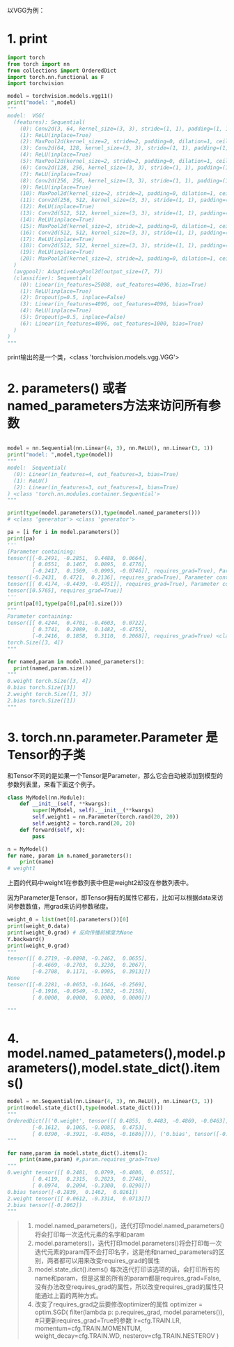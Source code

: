 以VGG为例：
# 1. print
```py
import torch
from torch import nn
from collections import OrderedDict
import torch.nn.functional as F 
import torchvision

model = torchvision.models.vgg11()
print("model: ",model)
"""
model:  VGG(
  (features): Sequential(
    (0): Conv2d(3, 64, kernel_size=(3, 3), stride=(1, 1), padding=(1, 1))
    (1): ReLU(inplace=True)
    (2): MaxPool2d(kernel_size=2, stride=2, padding=0, dilation=1, ceil_mode=False)
    (3): Conv2d(64, 128, kernel_size=(3, 3), stride=(1, 1), padding=(1, 1))
    (4): ReLU(inplace=True)
    (5): MaxPool2d(kernel_size=2, stride=2, padding=0, dilation=1, ceil_mode=False)
    (6): Conv2d(128, 256, kernel_size=(3, 3), stride=(1, 1), padding=(1, 1))
    (7): ReLU(inplace=True)
    (8): Conv2d(256, 256, kernel_size=(3, 3), stride=(1, 1), padding=(1, 1))
    (9): ReLU(inplace=True)
    (10): MaxPool2d(kernel_size=2, stride=2, padding=0, dilation=1, ceil_mode=False)
    (11): Conv2d(256, 512, kernel_size=(3, 3), stride=(1, 1), padding=(1, 1))
    (12): ReLU(inplace=True)
    (13): Conv2d(512, 512, kernel_size=(3, 3), stride=(1, 1), padding=(1, 1))
    (14): ReLU(inplace=True)
    (15): MaxPool2d(kernel_size=2, stride=2, padding=0, dilation=1, ceil_mode=False)
    (16): Conv2d(512, 512, kernel_size=(3, 3), stride=(1, 1), padding=(1, 1))
    (17): ReLU(inplace=True)
    (18): Conv2d(512, 512, kernel_size=(3, 3), stride=(1, 1), padding=(1, 1))
    (19): ReLU(inplace=True)
    (20): MaxPool2d(kernel_size=2, stride=2, padding=0, dilation=1, ceil_mode=False)
  )
  (avgpool): AdaptiveAvgPool2d(output_size=(7, 7))
  (classifier): Sequential(
    (0): Linear(in_features=25088, out_features=4096, bias=True)
    (1): ReLU(inplace=True)
    (2): Dropout(p=0.5, inplace=False)
    (3): Linear(in_features=4096, out_features=4096, bias=True)
    (4): ReLU(inplace=True)
    (5): Dropout(p=0.5, inplace=False)
    (6): Linear(in_features=4096, out_features=1000, bias=True)
  )
)
"""
```
print输出的是一个类，<class 'torchvision.models.vgg.VGG'>

# 2. parameters() 或者 named_parameters方法来访问所有参数
```py

model = nn.Sequential(nn.Linear(4, 3), nn.ReLU(), nn.Linear(3, 1))
print("model: ",model,type(model)) 
"""
model:  Sequential(
  (0): Linear(in_features=4, out_features=3, bias=True)
  (1): ReLU()
  (2): Linear(in_features=3, out_features=1, bias=True)
) <class 'torch.nn.modules.container.Sequential'>
"""

print(type(model.parameters()),type(model.named_parameters()))
# <class 'generator'> <class 'generator'>

pa = [i for i in model.parameters()]
print(pa)
'''
[Parameter containing:
tensor([[-0.2491, -0.2851,  0.4488,  0.0664],
        [ 0.0551,  0.1467,  0.0895,  0.4776],
        [-0.2417,  0.1569, -0.0995, -0.0746]], requires_grad=True), Parameter containing:
tensor([-0.2431,  0.4721,  0.2136], requires_grad=True), Parameter containing:
tensor([[ 0.4174, -0.4439, -0.4951]], requires_grad=True), Parameter containing:
tensor([0.5765], requires_grad=True)]
'''
print(pa[0],type(pa[0],pa[0].size()))
"""
Parameter containing:
tensor([[ 0.4244,  0.4701, -0.4603,  0.0722],
        [ 0.3741,  0.2089,  0.1482, -0.4755],
        [-0.2416,  0.1858,  0.3110,  0.2068]], requires_grad=True) <class 'torch.nn.parameter.Parameter'>
torch.Size([3, 4])
"""

for named,param in model.named_parameters():
  print(named,param.size())
"""
0.weight torch.Size([3, 4])
0.bias torch.Size([3])
2.weight torch.Size([1, 3])
2.bias torch.Size([1])
"""
```

# 3. torch.nn.parameter.Parameter 是 Tensor的子类
和Tensor不同的是如果一个Tensor是Parameter，那么它会自动被添加到模型的参数列表里，来看下面这个例子。
```py
class MyModel(nn.Module):
    def __init__(self, **kwargs):
        super(MyModel, self).__init__(**kwargs)
        self.weight1 = nn.Parameter(torch.rand(20, 20))
        self.weight2 = torch.rand(20, 20)
    def forward(self, x):
        pass

n = MyModel()
for name, param in n.named_parameters():
    print(name)
# weight1
```
上面的代码中weight1在参数列表中但是weight2却没在参数列表中。

因为Parameter是Tensor，即Tensor拥有的属性它都有，比如可以根据data来访问参数数值，用grad来访问参数梯度。
```py
weight_0 = list(net[0].parameters())[0]
print(weight_0.data)
print(weight_0.grad) # 反向传播前梯度为None
Y.backward()
print(weight_0.grad)
"""
tensor([[ 0.2719, -0.0898, -0.2462,  0.0655],
        [-0.4669, -0.2703,  0.3230,  0.2067],
        [-0.2708,  0.1171, -0.0995,  0.3913]])
None
tensor([[-0.2281, -0.0653, -0.1646, -0.2569],
        [-0.1916, -0.0549, -0.1382, -0.2158],
        [ 0.0000,  0.0000,  0.0000,  0.0000]])

"""
```
# 4. model.named_patameters(),model.parameters(),model.state_dict().items()
```py
model = nn.Sequential(nn.Linear(4, 3), nn.ReLU(), nn.Linear(3, 1))
print(model.state_dict(),type(model.state_dict()))
"""
OrderedDict([('0.weight', tensor([[ 0.4855,  0.4483, -0.4869, -0.0463],
        [-0.1612,  0.1065, -0.0085,  0.4753],
        [ 0.0390, -0.3921, -0.4056, -0.1686]])), ('0.bias', tensor([-0.3444, -0.3594, -0.4876])), ('2.weight', tensor([[ 0.4199, -0.3984,  0.1099]])), ('2.bias', tensor([0.3174]))]) <class 'collections.OrderedDict'>
"""

for name,param in model.state_dict().items():
    print(name,param) #,param.requires_grad=True)
"""
0.weight tensor([[ 0.2481,  0.0799, -0.4800,  0.0551],
        [ 0.4119,  0.2315,  0.2823,  0.2748],
        [ 0.0974,  0.2094, -0.3300,  0.0290]])
0.bias tensor([-0.2839,  0.1462,  0.0261])
2.weight tensor([[ 0.0612, -0.3314,  0.0713]])
2.bias tensor([-0.2062])
"""

```
> 1. model.named_parameters()，迭代打印model.named_parameters()将会打印每一次迭代元素的名字和param
> 2. model.parameters()，迭代打印model.parameters()将会打印每一次迭代元素的param而不会打印名字，这是他和named_parameters的区别，两者都可以用来改变requires_grad的属性
> 3. model.state_dict().items() 每次迭代打印该选项的话，会打印所有的name和param，但是这里的所有的param都是requires_grad=False,没有办法改变requires_grad的属性，所以改变requires_grad的属性只能通过上面的两种方式。
> 4. 改变了requires_grad之后要修改optimizer的属性
>         optimizer = optim.SGD(
            filter(lambda p: p.requires_grad, model.parameters()),   #只更新requires_grad=True的参数
            lr=cfg.TRAIN.LR,
            momentum=cfg.TRAIN.MOMENTUM,
            weight_decay=cfg.TRAIN.WD,
            nesterov=cfg.TRAIN.NESTEROV
        )
